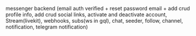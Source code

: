 messenger backend (email auth verified + reset password email + add crud profile info, add crud social links, activate and deactivate account, Stream(livekit), webhooks, subs(ws in gql), chat, seeder, follow, channel, notification, telegram notification)
